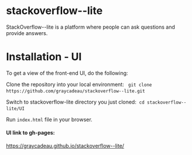 # stackoverflow--lite
StackOverflow--lite is a platform where people can ask questions and provide answers. 

# Installation - UI
To get a view of the front-end UI, do the following:&nbsp;

Clone the repository into your local environment: &nbsp;
`git clone https://github.com/graycadeau/stackoverflow--lite.git`&nbsp;

Switch to stackoverflow-lite directory you just cloned:&nbsp;
`cd stackoverflow--lite/UI`&nbsp;

Run `index.html` file in your browser.&nbsp;

#### UI link to gh-pages:
https://graycadeau.github.io/stackoverflow--lite/